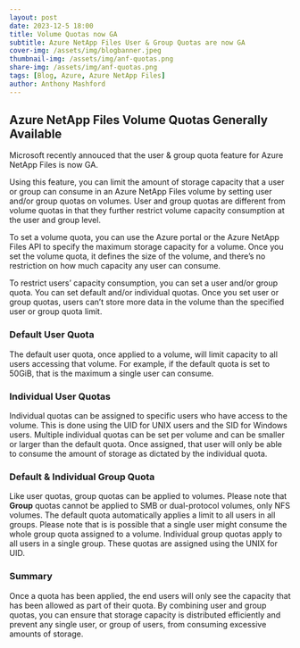 ```yaml
---
layout: post
date: 2023-12-5 18:00
title: Volume Quotas now GA
subtitle: Azure NetApp Files User & Group Quotas are now GA
cover-img: /assets/img/blogbanner.jpeg
thumbnail-img: /assets/img/anf-quotas.png
share-img: /assets/img/anf-quotas.png
tags: [Blog, Azure, Azure NetApp Files]
author: Anthony Mashford
---
```


## Azure NetApp Files Volume Quotas Generally Available

Microsoft recently annouced that the user & group quota feature for Azure NetApp Files is now GA.

Using this feature, you can limit the amount of storage capacity that a user or group can consume in an Azure NetApp Files volume by setting user and/or group quotas on volumes. User and group quotas are different from volume quotas in that they further restrict volume capacity consumption at the user and group level.

To set a volume quota, you can use the Azure portal or the Azure NetApp Files API to specify the maximum storage capacity for a volume. Once you set the volume quota, it defines the size of the volume, and there’s no restriction on how much capacity any user can consume.

To restrict users’ capacity consumption, you can set a user and/or group quota. You can set default and/or individual quotas. Once you set user or group quotas, users can’t store more data in the volume than the specified user or group quota limit.

### Default User Quota
The default user quota, once applied to a volume, will limit capacity to all users accessing that volume. For example, if the default quota is set to 50GiB, that is the maximum a single user can consume.

### Individual User Quotas
Individual quotas can be assigned to specific users who have access to the volume. This is done using the UID for UNIX users and the SID for Windows users. Multiple individual quotas can be set per volume and can be smaller or larger than the default quota. Once assigned, that user will only be able to consume the amount of storage as dictated by the individual quota.

### Default & Individual Group Quota
Like user quotas, group quotas can be applied to volumes. Please note that **Group** quotas cannot be applied to SMB or dual-protocol volumes, only NFS volumes. The default quota automatically applies a limit to all users in all groups. Please note that is is possible that a single user might consume the whole group quota assigned to a volume. Individual group quotas apply to all users in a single group. These quotas are assigned using the UNIX for UID.

### Summary

Once a quota has been applied, the end users will only see the capacity that has been allowed as part of their quota. By combining user and group quotas, you can ensure that storage capacity is distributed efficiently and prevent any single user, or group of users, from consuming excessive amounts of storage.